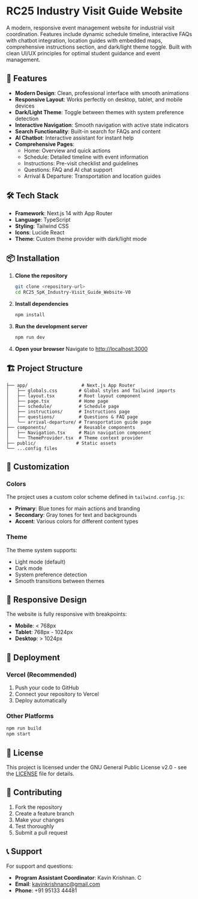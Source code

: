 # RC25 Industry Visit Guide Website

A modern, responsive event management website for industrial visit coordination. Features include dynamic schedule timeline, interactive FAQs with chatbot integration, location guides with embedded maps, comprehensive instructions section, and dark/light theme toggle. Built with clean UI/UX principles for optimal student guidance and event management.

## 🚀 Features

- **Modern Design**: Clean, professional interface with smooth animations
- **Responsive Layout**: Works perfectly on desktop, tablet, and mobile devices
- **Dark/Light Theme**: Toggle between themes with system preference detection
- **Interactive Navigation**: Smooth navigation with active state indicators
- **Search Functionality**: Built-in search for FAQs and content
- **AI Chatbot**: Interactive assistant for instant help
- **Comprehensive Pages**:
  - Home: Overview and quick actions
  - Schedule: Detailed timeline with event information
  - Instructions: Pre-visit checklist and guidelines
  - Questions: FAQ and AI chat support
  - Arrival & Departure: Transportation and location guides

## 🛠️ Tech Stack

- **Framework**: Next.js 14 with App Router
- **Language**: TypeScript
- **Styling**: Tailwind CSS
- **Icons**: Lucide React
- **Theme**: Custom theme provider with dark/light mode

## 📦 Installation

1. **Clone the repository**
   ```bash
   git clone <repository-url>
   cd RC25_SpK_Industry-Visit_Guide_Website-V0
   ```

2. **Install dependencies**
   ```bash
   npm install
   ```

3. **Run the development server**
   ```bash
   npm run dev
   ```

4. **Open your browser**
   Navigate to [http://localhost:3000](http://localhost:3000)

## 🏗️ Project Structure

```
├── app/                    # Next.js App Router
│   ├── globals.css        # Global styles and Tailwind imports
│   ├── layout.tsx         # Root layout component
│   ├── page.tsx           # Home page
│   ├── schedule/          # Schedule page
│   ├── instructions/      # Instructions page
│   ├── questions/         # Questions & FAQ page
│   └── arrival-departure/ # Transportation guide page
├── components/            # Reusable components
│   ├── Navigation.tsx     # Main navigation component
│   └── ThemeProvider.tsx  # Theme context provider
├── public/               # Static assets
└── ...config files
```

## 🎨 Customization

### Colors
The project uses a custom color scheme defined in `tailwind.config.js`:
- **Primary**: Blue tones for main actions and branding
- **Secondary**: Gray tones for text and backgrounds
- **Accent**: Various colors for different content types

### Theme
The theme system supports:
- Light mode (default)
- Dark mode
- System preference detection
- Smooth transitions between themes

## 📱 Responsive Design

The website is fully responsive with breakpoints:
- **Mobile**: < 768px
- **Tablet**: 768px - 1024px
- **Desktop**: > 1024px

## 🚀 Deployment

### Vercel (Recommended)
1. Push your code to GitHub
2. Connect your repository to Vercel
3. Deploy automatically

### Other Platforms
```bash
npm run build
npm start
```

## 📄 License

This project is licensed under the GNU General Public License v2.0 - see the [LICENSE](LICENSE) file for details.

## 🤝 Contributing

1. Fork the repository
2. Create a feature branch
3. Make your changes
4. Test thoroughly
5. Submit a pull request

## 📞 Support

For support and questions:
- **Program Assistant Coordinator**: Kavin Krishnan. C
- **Email**: kavinkrishnanc@gmail.com
- **Phone**: +91 95133 44481

